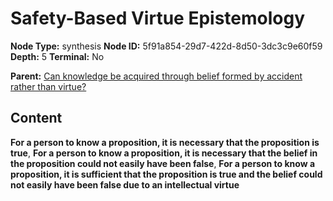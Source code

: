 # Safety-Based Virtue Epistemology

**Node Type:** synthesis
**Node ID:** 5f91a854-29d7-422d-8d50-3dc3c9e60f59
**Depth:** 5
**Terminal:** No

**Parent:** [Can knowledge be acquired through belief formed by accident rather than virtue?](can-knowledge-be-acquired-through-belief-formed-by-accident-rather-than-virtue-antithesis-35d735b4-cf3e-4064-93aa-bb93e67b279e.md)

## Content

**For a person to know a proposition, it is necessary that the proposition is true**, **For a person to know a proposition, it is necessary that the belief in the proposition could not easily have been false**, **For a person to know a proposition, it is sufficient that the proposition is true and the belief could not easily have been false due to an intellectual virtue**
